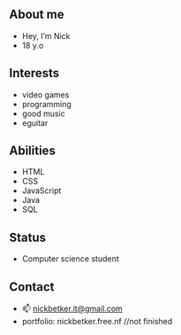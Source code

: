 ## About me
- Hey, I’m Nick
- 18 y.o

## Interests
- video games
- programming
- good music
- eguitar

## Abilities
- HTML
- CSS
- JavaScript
- Java
- SQL

## Status 
- Computer science student

## Contact
- 📫 nickbetker.it@gmail.com
- portfolio: nickbetker.free.nf //not finished
<!---
itsTrenzen/itsTrenzen is a ✨ special ✨ repository because its `README.md` (this file) appears on your GitHub profile.
You can click the Preview link to take a look at your changes.
--->
